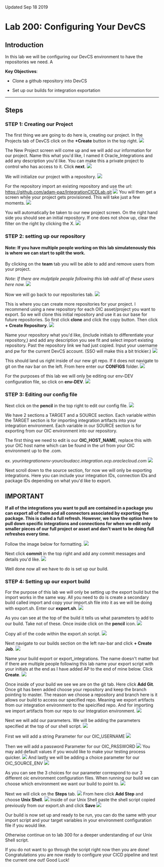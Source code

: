 Updated Sep 18 2019

# Lab 200: Configuring Your DevCS

## Introduction
 In this lab we will be configuring our DevCS environment to have the repositories we need. A

 **Key Objectives**:

- Clone a github repository into DevCS 

- Set up our builds for integration exportation

------------------


Steps
-----

### STEP 1: Creating our Project
The first thing we are going to do here is, creating our project. In the Projects tab of DevCS click on the **+Create** button in the top right. 
![](images/18.png)

The New Project screen will come up and we will add our information for our project. Name this what you'd like, I named it Oracle_Integrations and add any description you'd like. You can make this a private project to control who has access to it. Click **next**.
![](images/19.png)

We will initialize our project with a repository. 
![](images/20.png)

For the repository import an existing repository and use the url: 
https://github.com/adam-paz/IntegrationCICDLab.git
![](images/21.png)
You will then get a screen while your project gets provisioned. This will take just a few moments.
![](images/22.png)

You will automatically be taken to our new project screen. On the right hand side you should see an initial repository. If one does not show up, clear the filter on the right by clicking the X. 
![](images/23.png)

### STEP 2: setting up our repository
#### Note: If you have multiple people working on this lab simulatenously this is where we can start to split the work. 

By clicking on the **team** tab you will be able to add and remove users from your project. 

*Note: If there are mulptiple people following this lab add all of these users here now.*
![](images/24.png)

Now we will go back to our repositories tab.
![](images/25.png)

This is where you can create more repositories for your project. I recommend using a new repository for each OIC asset/project you want to export. So we will clone this initial repository and use it as our base for future repositories. So first click **clone** and click the copy button. Then click **+ Create Repository**.
![](images/26.png)

Name your repository what you'd like, (include initials to differentiate your repository,) and add any description you see fit and select import existing repository. Past the repository link we had just copied. Input your username and pw for the current DevCS account. (SSO will make this a bit trickier.)
![](images/27.png)

This should land us right inside of our new git repo. If it does not navigate to git on the nav bar on the left. From here enter our **CONFIGS** folder.
![](images/28.png)

For the purposes of this lab we will only be editing our env-DEV configuration file, so click on **env-DEV**.
![](images/29.png)

### STEP 3: Editing our config file

Next click on the **pencil** in the top right to edit our config file.
![](images/30.png)

We have 2 sections a TARGET and a SOURCE section. Each variable within the TARGET section is for importing integration artifacts into your integration environment. Each variable in our SOURCE section is for exporting from our OIC environment into our repository. 

The first thing we need to edit is our **OIC_HOST_NAME**, replace this with your OIC host name which can be found in the url from your OIC environment up to the .com. 

ex. _yourintegrationenv-yourcloudacc.integration.ocp.oraclecloud.com_
![](images/31.png)

Next scroll down to the source section, for now we will only be exporting integrations. Here you can include your integration IDs, connection IDs and package IDs depending on what you'd like to export. 

## IMPORTANT

**If all of the integrations you want to pull are contained in a package you can export all of them and all connectors associated by exporting the package. This is called a full refresh. However, we have the option here to pull down specific integrations and connections for when we edit only smaller pieces of our full project or asset and don't want to be doing full refreshes every time.**

 Follow the image below for formatting. 
![](images/32.png)

Next click **commit** in the top right and add any commit messages and details you'd like.
![](images/33.png)

Well done now all we have to do is set up our build.
### STEP 4: Setting up our export build
For the purpose of this lab we will only be setting up the export build but the import works in the same way. All you need to do is create a secondary build called import and copy your import.sh file into it as we will be doing with export.sh. Enter our **export.sh**.
![](images/34.png)

As you can see at the top of the build it tells us what parameters to add to our build. Take not of these. Once inside click on the **pencil** icon.
![](images/35.png)

Copy all of the code within the export.sh script.
![](images/36.png)

Next navigate to our builds section on the left nav-bar and click **+ Create Job**.
![](images/37.png)

Name your build export or export_integrations. The name doesn't matter but if there are multiple people following this lab name your export script with your initials at the end as I have added AP to the end of mine below. Click **Create**.
![](images/38.png)

Once inside of your build we see we are on the git tab. Here click **Add Git**. Once git has been added choose your repository and keep the branch pointing to master. The reason we choose a repository and branch here is it allows our build to access our specified repo. Meaning we export artifacts from our integration environment to the speicified repo. And for importing we import artifacts from our repo to our Integration environment.
![](images/39.png)

Next we will add our parameters. We will be adding the parameters specified at the top of our shell script.
![](images/40.png)

First we will add a string Parameter for our OIC_USERNAME
![](images/41.png)

Then we will add a password Parameter for our OIC_PASSWORD
![](images/42.png)
You may add default values if you would like to make your testing process quicker.
![](images/43.png)
And lastly we will be adding a choice parameter for our OIC_SOURCE_ENV
![](images/44.png)

As you can see the 3 choices for our parameter correspond to our 3 different oic environment configuration files. When running our build we can choose which environment we want our build to point to.
![](images/45.png)

Next we will click on the **Steps** tab.
![](images/46.png)
From here click **Add Step** and choose **Unix Shell**.
![](images/47.png)
Inside of our Unix Shell paste the shell script copied previously from our export.sh and click **Save**
![](images/48.png)

Our build is now set up and ready to be run, you can do the same with your import script and your target variables in your environment configuration file if you would like.

Otherwise continue on to lab 300 for a deeper understanding of our Unix Shell script. 

If you do not want to go through the script right now then you are done! Congratulations you are now ready to configure your CICD pipeline and test the current one out! Good Luck!